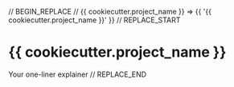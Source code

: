 // BEGIN_REPLACE
// {{ cookiecutter.project_name }} => {{ '{{ cookiecutter.project_name }}' }}
// REPLACE_START
# {{ cookiecutter.project_name }}

Your one-liner explainer
// REPLACE_END